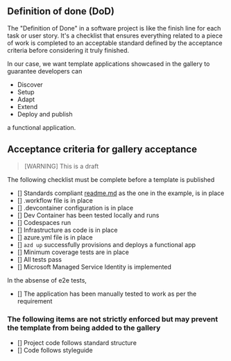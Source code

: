 ## Definition of done (DoD)

The "Definition of Done" in a software project is like the finish line for each task or user story. It's a checklist that ensures everything related to a piece of work is completed to an acceptable standard defined by the acceptance criteria before considering it truly finished.

In our case, we want template applications showcased in the gallery to guarantee developers can 

- Discover
- Setup
- Adapt
- Extend
- Deploy and publish

a functional application.

## Acceptance criteria for gallery acceptance

> [WARNING]
> This is a draft

The following checklist must be complete before a template is published

- [] Standards compliant [readme.md](../../README.md) as the one in the example, is in place
- [] .workflow file is in place
- [] .devcontainer configuration is in place
- [] Dev Container has been tested locally and runs
- [] Codespaces run
- [] Infrastructure as code is in place
- [] azure.yml file is in place
- [] `azd up` successfully provisions and deploys a functional app
- [] Minimum coverage tests are in place
- [] All tests pass
- [] Microsoft Managed Service Identity is implemented

In the absense of e2e tests, 

- [] The application has been manually tested to work as per the requirement

### The following items are not strictly enforced but may prevent the template from being added to the gallery

- [] Project code follows standard structure
- [] Code follows styleguide
